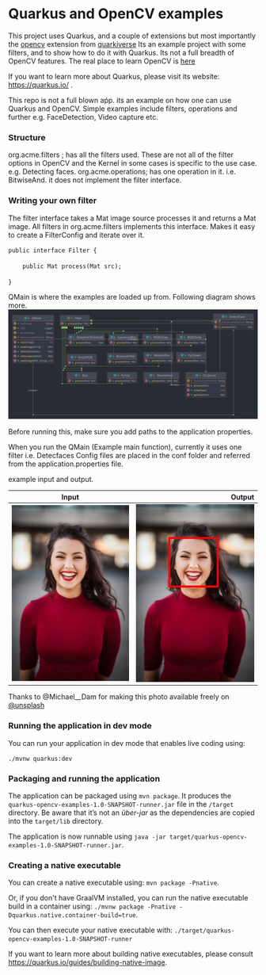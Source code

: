 # Quarkus and OpenCV examples

This project uses Quarkus, and a couple of extensions but most importantly the [opencv](https://github.com/quarkiverse/quarkus-opencv) extension from [quarkiverse](https://github.com/quarkiverse/quarkiverse/wiki) 
Its an example project with some filters, and to show how to do it with Quarkus. Its not a full breadth of OpenCV features. The real place to learn OpenCV is [here](https://github.com/opencv/opencv)

If you want to learn more about Quarkus, please visit its website: https://quarkus.io/ .

This repo is not a full blown aṕp. its an example on how one can use Quarkus and OpenCV. Simple examples include filters, operations and further e.g. FaceDetection, Video capture etc. 

### Structure
org.acme.filters ; has all the filters used. These are not all of the filter options in OpenCV and the Kernel in some cases is specific to the use case. e.g. Detecting faces.
org.acme.operations; has one operation in it. i.e. BitwiseAnd. it does not implement the filter interface.


### Writing your own filter
The filter interface takes a Mat image source processes it and returns a Mat image. 
All filters in org.acme.filters implements this interface. Makes it easy to create a FilterConfig and iterate over it. 

```
public interface Filter {

    public Mat process(Mat src);

}
```

QMain is where the examples are loaded up from. Following diagram shows more.
![](images/Classdiagram.svg)


Before running this, make sure you add paths to the application properties.

When you run the QMain (Example main function), currently it uses one filter i.e. Detecfaces
Config files are placed in the conf folder and referred from the application.properties file.

example input and output.

|      Input    | Output |
|:-------------:|-------:|
|  ![Source Image](images/testImage.jpg) | ![Output Image with markers](images/testImageDetected.jpg) |


Thanks to @Michael__Dam for making this photo available freely on [@unsplash]("https://unsplash.com/photos/mEZ3PoFGs_k?utm_source=twitter&utm_medium=referral&utm_content=creditShareLink")


### Running the application in dev mode

You can run your application in dev mode that enables live coding using:
```
./mvnw quarkus:dev
```

### Packaging and running the application

The application can be packaged using `mvn package`.
It produces the `quarkus-opencv-examples-1.0-SNAPSHOT-runner.jar` file in the `/target` directory.
Be aware that it’s not an _über-jar_ as the dependencies are copied into the `target/lib` directory.

The application is now runnable using `java -jar target/quarkus-opencv-examples-1.0-SNAPSHOT-runner.jar`.

### Creating a native executable

You can create a native executable using: `mvn package -Pnative`.

Or, if you don't have GraalVM installed, you can run the native executable build in a container using: `./mvnw package -Pnative -Dquarkus.native.container-build=true`.

You can then execute your native executable with: `./target/quarkus-opencv-examples-1.0-SNAPSHOT-runner`

If you want to learn more about building native executables, please consult https://quarkus.io/guides/building-native-image.
